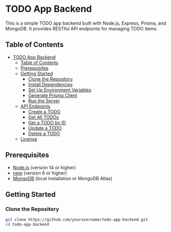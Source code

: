 # TODO App Backend

This is a simple TODO app backend built with Node.js, Express, Prisma, and MongoDB. It provides RESTful API endpoints for managing TODO items.

## Table of Contents

- [TODO App Backend](#todo-app-backend)
  - [Table of Contents](#table-of-contents)
  - [Prerequisites](#prerequisites)
  - [Getting Started](#getting-started)
    - [Clone the Repository](#clone-the-repository)
    - [Install Dependencies](#install-dependencies)
    - [Set Up Environment Variables](#set-up-environment-variables)
    - [Generate Prisma Client](#generate-prisma-client)
    - [Run the Server](#run-the-server)
  - [API Endpoints](#api-endpoints)
    - [Create a TODO](#create-a-todo)
    - [Get All TODOs](#get-all-todos)
    - [Get a TODO by ID](#get-a-todo-by-id)
    - [Update a TODO](#update-a-todo)
    - [Delete a TODO](#delete-a-todo)
  - [License](#license)

## Prerequisites

- [Node.js](https://nodejs.org/) (version 14 or higher)
- [npm](https://www.npmjs.com/) (version 6 or higher)
- [MongoDB](https://www.mongodb.com/) (local installation or MongoDB Atlas)

## Getting Started

### Clone the Repository

```sh
git clone https://github.com/yourusername/todo-app-backend.git
cd todo-app-backend

